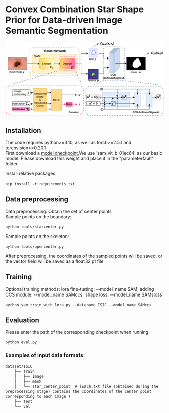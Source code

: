 Convex Combination Star Shape Prior for Data-driven Image Semantic Segmentation
======
![](https://github.com/zhaoxinyum/CCS/raw/master/network_sam_ccs.png)
## Installation
The code requires python>=3.10, as well as torch>=2.5.1 and torchvision>=0.20.1  
First download a [model checkpoint](https://dl.fbaipublicfiles.com/segment_anything/sam_vit_b_01ec64.pth),We use 'sam_vit_b_01ec64' as our basic model. Please download this weight and place it in the "parameterfault" folder 

Install relative packages

```pip install -r requirements.txt```

## Data preprocessing
Data preprocessing: Obtain the set of center points  
Sample points on the boundary: 

```python tools/starcenter.py```

Sample points on the skeleton: 

```python tools/opencenter.py```

After preprocessing, the coordinates of the sampled points will be saved, or the vector field will be saved as a float32 pt file
## Training
Optional training methods: lora fine-tuning: --model_name SAM, adding CCS module: --model_name SAMccs, shape loss: --model_name SAMsloss

```python sam_train_with_lora.py --dataname ISIC --model_name SAMccs```

## Evaluation
Please enter the path of the corresponding checkpoint when running

```python eval.py```
### Examples of input data formats:

```plaintext
dataset/ISIC
    ├── train
    │   ├── image              
    │   ├── mask               
    │   └── star_center_point  # (Each.txt file (obtained during the preprocessing stage) contains the coordinates of the center point corresponding to each image )
    ├── test                   
    └── val                    
```

